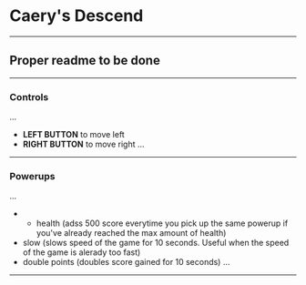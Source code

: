 # Caery's Descend

---
## Proper **readme** to be done
---
### Controls
...
- **LEFT BUTTON** to move left
- **RIGHT BUTTON** to move right
...
---
### Powerups
...
- + health (adss 500 score everytime you pick up the same powerup if you've already reached the max amount of health)
- slow (slows speed of the game for 10 seconds. Useful when the speed of the game is alerady too fast)
- double points (doubles score gained for 10 seconds)
...
---
